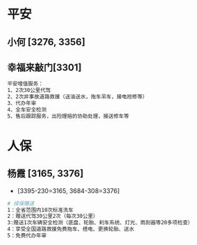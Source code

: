 # 平安

## 小何 [3276,  3356]

## 幸福来敲门[3301]

```bash
平安增值服务：
1、2次30公里代驾
2、2次非事故道路救援（送油送水，拖车吊车，接电抢修等）
3、代办年审    
4、全车安全检测
5、售后跟踪服务，出险理赔的协助处理，接送修车等
```





# 人保

## 杨霞 [3165,  3376]

- [3395-230=3165,  3684-308=3376]

```bash
# 续保赠送
1：全省范围内10次标准洗车
2：赠送代驾30公里2次（每次30公里）
3:赠送1次车辆安全检测（底盘、轮胎、刹车系统、灯光、雨刮器等20多项检查）
4：享受全国道路救援免费拖车、搭电、更换轮胎、送水
5：免费代办年审
```
